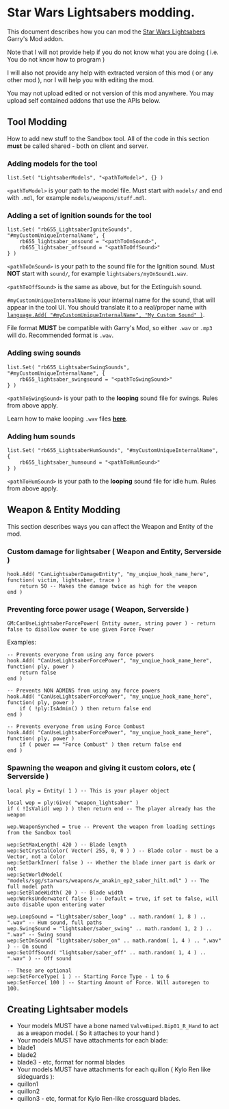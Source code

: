 # Star Wars Lightsabers modding.

This document describes how you can mod the [Star Wars Lightsabers](http://steamcommunity.com/sharedfiles/filedetails/?id=111412589 "Star Wars Lightsabers Workshop Page") Garry's Mod addon.

Note that I will not provide help if you do not know what you are doing ( i.e. You do not know how to program )

I will also not provide any help with extracted version of this mod ( or any other mod ), nor I will help you with editing the mod.

You may not upload edited or not version of this mod anywhere. You may upload self contained addons that use the APIs below.

## Tool Modding

How to add new stuff to the Sandbox tool. All of the code in this section **must** be called shared - both on client and server.

### Adding models for the tool
```
list.Set( "LightsaberModels", "<pathToModel>", {} )
```
```<pathToModel>``` is your path to the model file.
Must start with ```models/``` and end with ```.mdl```, for example ```models/weapons/stuff.mdl```.

### Adding a set of ignition sounds for the tool
```
list.Set( "rb655_LightsaberIgniteSounds", "#myCustomUniqueInternalName", {
	rb655_lightsaber_onsound = "<pathToOnSound>",
	rb655_lightsaber_offsound = "<pathToOffSound>"
} )
```
```<pathToOnSound>``` is your path to the sound file for the Ignition sound.
Must **NOT** start with ```sound/```, for example ```lightsabers/myOnSound1.wav```.

```<pathToOffSound>``` is the same as above, but for the Extinguish sound.

```#myCustomUniqueInternalName``` is your internal name for the sound, that will appear in the tool UI. You should translate it to a real/proper name with [```language.Add( "#myCustomUniqueInternalName", "My Custom Sound" )```](http://wiki.garrysmod.com/page/language/Add).

File format **MUST** be compatible with Garry's Mod, so either ```.wav``` or ```.mp3``` will do. Recommended format is ```.wav```.

### Adding swing sounds
```
list.Set( "rb655_LightsaberSwingSounds", "#myCustomUniqueInternalName", {
	rb655_lightsaber_swingsound = "<pathToSwingSound>"
} )
```

```<pathToSwingSound>``` is your path to the **looping** sound file for swings. Rules from above apply.

Learn how to make looping ```.wav``` files **[here](http://wiki.garrysmod.com/page/Creating_Looping_Sounds)**.

### Adding hum sounds
```
list.Set( "rb655_LightsaberHumSounds", "#myCustomUniqueInternalName", {
	rb655_lightsaber_humsound = "<pathToHumSound>"
} )
```

```<pathToHumSound>``` is your path to the **looping** sound file for idle hum. Rules from above apply.

## Weapon & Entity Modding

This section describes ways you can affect the Weapon and Entity of the mod.

### Custom damage for lightsaber ( Weapon and Entity, Serverside )
```
hook.Add( "CanLightsaberDamageEntity", "my_unqiue_hook_name_here", function( victim, lightsaber, trace )
	return 50 -- Makes the damage twice as high for the weapon
end )
```

### Preventing force power usage ( Weapon, Serverside )
```
GM:CanUseLightsaberForcePower( Entity owner, string power ) - return false to disallow owner to use given Force Power
```
Examples:
```
-- Prevents everyone from using any force powers
hook.Add( "CanUseLightsaberForcePower", "my_unqiue_hook_name_here", function( ply, power )
	return false
end )
```
```
-- Prevents NON ADMINS from using any force powers
hook.Add( "CanUseLightsaberForcePower", "my_unqiue_hook_name_here", function( ply, power )
	if ( !ply:IsAdmin() ) then return false end
end )
```
```
-- Prevents everyone from using Force Combust
hook.Add( "CanUseLightsaberForcePower", "my_unqiue_hook_name_here", function( ply, power )
	if ( power == "Force Combust" ) then return false end
end )
```

### Spawning the weapon and giving it custom colors, etc ( Serverside )
```
local ply = Entity( 1 ) -- This is your player object

local wep = ply:Give( "weapon_lightsaber" )
if ( !IsValid( wep ) ) then return end -- The player already has the weapon

wep.WeaponSynched = true -- Prevent the weapon from loading settings from the Sandbox tool

wep:SetMaxLength( 420 ) -- Blade length
wep:SetCrystalColor( Vector( 255, 0, 0 ) ) -- Blade color - must be a Vector, not a Color
wep:SetDarkInner( false ) -- Whether the blade inner part is dark or not
wep:SetWorldModel( "models/sgg/starwars/weapons/w_anakin_ep2_saber_hilt.mdl" ) -- The full model path
wep:SetBladeWidth( 20 ) -- Blade width
wep:WorksUnderwater( false ) -- Default = true, if set to false, will auto disable upon entering water

wep.LoopSound = "lightsaber/saber_loop" .. math.random( 1, 8 ) .. ".wav" -- Hum sound, full paths
wep.SwingSound = "lightsaber/saber_swing" .. math.random( 1, 2 ) .. ".wav" -- Swing sound
wep:SetOnSound( "lightsaber/saber_on" .. math.random( 1, 4 ) .. ".wav" ) -- On sound
wep:SetOffSound( "lightsaber/saber_off" .. math.random( 1, 4 ) .. ".wav" ) -- Off sound

-- These are optional
wep:SetForceType( 1 ) -- Starting Force Type - 1 to 6
wep:SetForce( 100 ) -- Starting Amount of Force. Will autoregen to 100.
```

## Creating Lightsaber models

* Your models MUST have a bone named ```ValveBiped.Bip01_R_Hand``` to act as a weapon model. ( So it attaches to your hand )
* Your models MUST have attachments for each blade:
 * blade1
 * blade2
 * blade3 - etc, format for normal blades
* Your models MUST have attachments for each quillon ( Kylo Ren like sideguards ):
 * quillon1
 * quillon2
 * quillon3 - etc, format for Kylo Ren-like crossguard blades.
